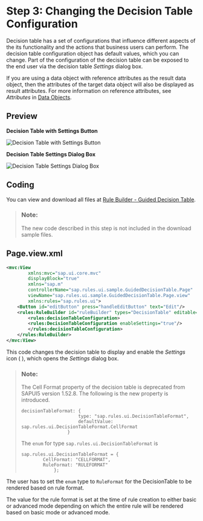 <!-- loio43943208be8846b79bb2a83122d386be -->

# Step 3: Changing the Decision Table Configuration

Decision table has a set of configurations that influence different aspects of the its functionality and the actions that business users can perform. The decision table configuration object has default values, which you can change. Part of the configuration of the decision table can be exposed to the end user via the decision table *Settings* dialog box.

If you are using a data object with reference attributes as the result data object, then the attributes of the target data object will also be displayed as result attributes. For more information on reference attributes, see *Attributes* in [Data Objects](https://help.sap.com/viewer/0e4dd38c4e204f47b1ffd09e5684537b/Cloud/en-US/12725c18964e454c859424322c85fc2a.html).



<a name="loio43943208be8846b79bb2a83122d386be__section_qqb_rq3_rz"/>

## Preview

   
  
**Decision Table with Settings Button**

 ![](images/Settings_button_69098c1.png "Decision Table with Settings Button") 

   
  
**Decision Table Settings Dialog Box**

 ![](images/Settings_dialog_0e02b97.png "Decision Table Settings Dialog Box") 



<a name="loio43943208be8846b79bb2a83122d386be__section_mjx_fn3_rz"/>

## Coding

You can view and download all files at [Rule Builder - Guided Decision Table](https://ui5.sap.com/#/entity/sap.rules.ui.RuleBuilder/sample/sap.rules.ui.sample.GuidedDecisionTable).

> ### Note:  
> The new code described in this step is not included in the download sample files.



<a name="loio43943208be8846b79bb2a83122d386be__section_jhn_5q3_rz"/>

## Page.view.xml

```xml
<mvc:View
        xmlns:mvc="sap.ui.core.mvc"
        displayBlock="true"
        xmlns="sap.m"
        controllerName="sap.rules.ui.sample.GuidedDecisionTable.Page"
        viewName="sap.rules.ui.sample.GuidedDecisionTable.Page.view"
        xmlns:rules="sap.rules.ui">
    <Button id="editButton" press="handleEditButton" text="Edit"/>
    <rules:RuleBuilder id="ruleBuilder" types="DecisionTable" editable="true">
		<rules:decisionTableConfiguration>
		<rules:DecisionTableConfiguration enableSettings="true"/>
		</rules:decisionTableConfiguration>
    </rules:RuleBuilder>
</mvc:View> 

```

This code changes the decision table to display and enable the *Settings* icon \( \), which opens the *Settings* dialog box.

> ### Note:  
> The Cell Format property of the decision table is deprecated from SAPUI5 version 1.52.8. The following is the new property is introduced.
> 
> ```
> decisionTableFormat: {
>                      type: "sap.rules.ui.DecisionTableFormat",
>                      defaultValue: sap.rules.ui.DecisionTableFormat.CellFormat
>                  }
> 
> ```
> 
> The `enum` for type `sap.rules.ui.DecisionTableFormat` is
> 
> ```
> sap.rules.ui.DecisionTableFormat = {
>         CellFormat: "CELLFORMAT",
>         RuleFormat: "RULEFORMAT" 
>             };
> 
> ```

The user has to set the `enum` type to `RuleFormat` for the DecisionTable to be rendered based on rule format.

The value for the rule format is set at the time of rule creation to either basic or advanced mode depending on which the entire rule will be rendered based on basic mode or advanced mode.

